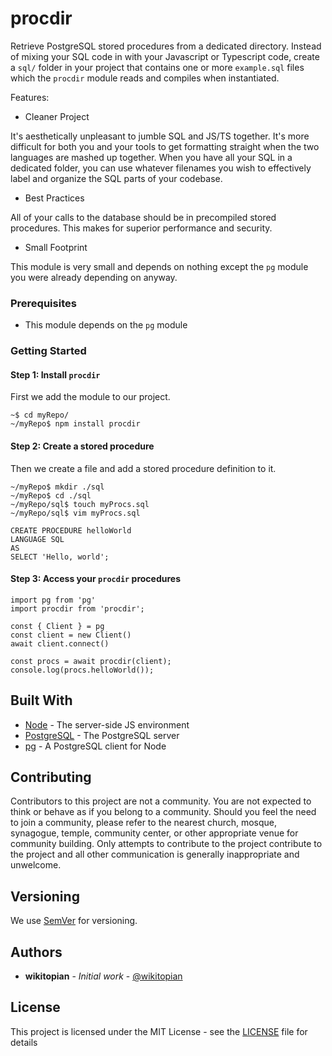 # procdir

Retrieve PostgreSQL stored procedures from a dedicated directory. Instead of mixing your SQL code in with your Javascript or Typescript code, create a `sql/` folder in your project that contains one or more `example.sql` files which the `procdir` module reads and compiles when instantiated.

Features:

* Cleaner Project

It's aesthetically unpleasant to jumble SQL and JS/TS together. It's more difficult for both you and your tools to get formatting straight when the two languages are mashed up together. When you have all your SQL in a dedicated folder, you can use whatever filenames you wish to effectively label and organize the SQL parts of your codebase.

* Best Practices

All of your calls to the database should be in precompiled stored procedures. This makes for superior performance and security.

* Small Footprint

This module is very small and depends on nothing except the `pg` module you were already depending on anyway.

### Prerequisites

* This module depends on the `pg` module

### Getting Started

#### Step 1: Install `procdir`

First we add the module to our project.

    ~$ cd myRepo/
    ~/myRepo$ npm install procdir

#### Step 2: Create a stored procedure

Then we create a file and add a stored procedure definition to it.

    ~/myRepo$ mkdir ./sql
    ~/myRepo$ cd ./sql
    ~/myRepo/sql$ touch myProcs.sql
    ~/myRepo/sql$ vim myProcs.sql

    CREATE PROCEDURE helloWorld
    LANGUAGE SQL
    AS
    SELECT 'Hello, world';

#### Step 3: Access your `procdir` procedures

    import pg from 'pg'
    import procdir from 'procdir'; 
    
    const { Client } = pg
    const client = new Client()
    await client.connect()
    
    const procs = await procdir(client);
    console.log(procs.helloWorld());

## Built With

* [Node](https://nodejs.org/) - The server-side JS environment
* [PostgreSQL](https://www.postgresql.org/) - The PostgreSQL server
* [pg](https://www.npmjs.com/package/pg) - A PostgreSQL client for Node

## Contributing

Contributors to this project are not a community. You are not expected to think or behave as if you belong to a community. Should you feel the need to join a community, please refer to the nearest church, mosque, synagogue, temple, community center, or other appropriate venue for community building. Only attempts to contribute to the project contribute to the project and all other communication is generally inappropriate and unwelcome.

## Versioning

We use [SemVer](http://semver.org/) for versioning.

## Authors

* **wikitopian** - *Initial work* - [@wikitopian](https://github.com/wikitopian)

## License

This project is licensed under the MIT License - see the [LICENSE](LICENSE) file for details
